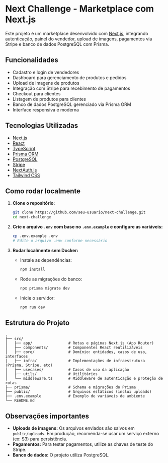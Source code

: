 # Next Challenge - Marketplace com Next.js

Este projeto é um marketplace desenvolvido com [Next.js](https://nextjs.org), integrando autenticação, painel do vendedor, upload de imagens, pagamentos via Stripe e banco de dados PostgreSQL com Prisma.

## Funcionalidades

- Cadastro e login de vendedores
- Dashboard para gerenciamento de produtos e pedidos
- Upload de imagens de produtos
- Integração com Stripe para recebimento de pagamentos
- Checkout para clientes
- Listagem de produtos para clientes
- Banco de dados PostgreSQL gerenciado via Prisma ORM
- Interface responsiva e moderna

## Tecnologias Utilizadas

- [Next.js](https://nextjs.org/)
- [React](https://react.dev/)
- [TypeScript](https://www.typescriptlang.org/)
- [Prisma ORM](https://www.prisma.io/)
- [PostgreSQL](https://www.postgresql.org/)
- [Stripe](https://stripe.com/)
- [NextAuth.js](https://next-auth.js.org/)
- [Tailwind CSS](https://tailwindcss.com/)

## Como rodar localmente

1. **Clone o repositório:**

   ```bash
   git clone https://github.com/seu-usuario/next-challenge.git
   cd next-challenge
   ```

2. **Crie o arquivo `.env` com base no `.env.example` e configure as variáveis:**

   ```bash
   cp .env.example .env
   # Edite o arquivo .env conforme necessário
   ```

3. **Rodar localmente sem Docker:**
   - Instale as dependências:
     ```bash
     npm install
     ```
   - Rode as migrações do banco:
     ```bash
     npx prisma migrate dev
     ```
   - Inicie o servidor:
     ```bash
     npm run dev
     ```

## Estrutura do Projeto

```
.
├── src/
│   ├── app/                # Rotas e páginas Next.js (App Router)
│   ├── components/         # Componentes React reutilizáveis
│   ├── core/               # Domínio: entidades, casos de uso, interfaces
│   ├── infra/              # Implementações de infraestrutura (Prisma, Stripe, etc)
│   ├── usecases/           # Casos de uso da aplicação
│   ├── utils/              # Utilitários
│   └── middleware.ts       # Middleware de autenticação e proteção de rotas
├── prisma/                 # Schema e migrações do Prisma
├── public/                 # Arquivos estáticos (inclui uploads)
├── .env.example            # Exemplo de variáveis de ambiente
└── README.md
```

## Observações importantes

- **Uploads de imagens:** Os arquivos enviados são salvos em `public/uploads`. Em produção, recomenda-se usar um serviço externo (ex: S3) para persistência.
- **Pagamentos:** Para testar pagamentos, utilize as chaves de teste do Stripe.
- **Banco de dados:** O projeto utiliza PostgreSQL.
